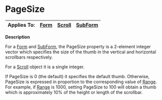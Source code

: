 




<h1 class="heading"><span class="name">PageSize</span></h1>

| Applies To: | [Form](./form.md) | [Scroll](./scroll.md) | [SubForm](./subform.md) |
| --- | --- | --- | ---  |


**Description**


For a [Form](./form.md) and [SubForm](./subform.md), the PageSize property is a 2-element integer vector which specifies the size of the thumb in the vertical and horizontal scrollbars respectively.


For a [Scroll](./scroll.md) object it is a single integer.


If PageSize is 0 (the default) it specifies the default thumb. Otherwise, PageSize is expressed in proportion to the corresponding value of [Range](Range.htm). For example, if [Range](Range.htm) is 1000, setting PageSize to 100 will obtain a thumb which is approximately 10% of the height or length of the scrollbar.






